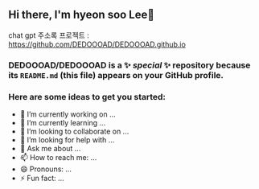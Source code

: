 ## Hi there, I'm hyeon soo Lee👋

chat gpt 주소록 프로젝트 : https://github.com/DEDOOOAD/DEDOOOAD.github.io

### **DEDOOOAD/DEDOOOAD** is a ✨ _special_ ✨ repository because its `README.md` (this file) appears on your GitHub profile.

### **Here are some ideas to get you started:**

- 🔭 I’m currently working on ...
- 🌱 I’m currently learning ...
- 👯 I’m looking to collaborate on ...
- 🤔 I’m looking for help with ...
- 💬 Ask me about ...
- 📫 How to reach me: ...
- 😄 Pronouns: ...
- ⚡ Fun fact: ...

